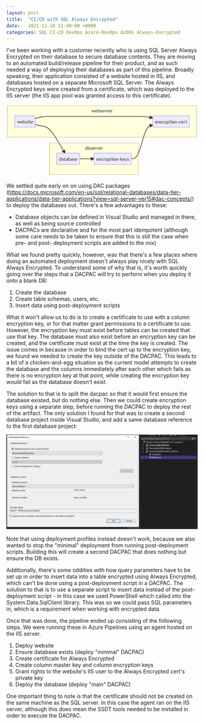 ```yaml
---
layout: post
title:  "CI/CD with SQL Always Encrypted"
date:   2021-11-18 11:49:00 +0000
categories: SQL CI-CD DevOps Azure-DevOps AzDOs Always-Encrypted
---
```


I've been working with a customer recently who is using SQL Server Always Encrypted on their database to secure database contents.
They are moving to an automated build/release pipeline for their product, and as such needed a way of deploying their databases as part of this pipeline. Broadly speaking, their application consisted of a website hosted in IIS, and databases hosted on a separate Microsoft SQL Server. The Always Encrypted keys were created from a certificate, which was deployed to the IIS server (the IIS app pool was granted access to this certificate).

![Diagram of system architecture showing relation between website, database, encryption cert, and encryption keys](/assets/images/Architecture.PNG)

We settled quite early on on using DAC packages (<https://docs.microsoft.com/en-us/sql/relational-databases/data-tier-applications/data-tier-applications?view=sql-server-ver15#dac-concepts/>) to deploy the databases out.
There's a few advantages to these: 
- Database objects can be defined in Visual Studio and managed in there, as well as being source controlled
- DACPACs are declarative and for the most part idempotent (although some care needs to be taken to ensure that this is still the case when pre- and post- deployment scripts are added to the mix)

What we found pretty quickly, however, was that there's a few places where doing an automated deployment doesn't always play nicely with SQL Always Encrypted. 
To understand some of why that is, it's worth quickly going over the steps that a DACPAC will try to perform when you deploy it onto a blank DB:

1. Create the database
2. Create table schemas, users, etc.
3. Insert data using post-deployment scripts

What it won't allow us to do is to create a certificate to use with a column encryption key, or for that matter grant permissions to a certificate to use. However, the encryption key must exist before tables can be created that use that key. 
The database must also exist before an encryption key can be created, and the certificate must exist at the time the key is created.
The issue comes in because in order to bind the cert up to the encryption key, we found we needed to create the key outside of the DACPAC. This leads to a bit of a chicken-and-egg situation as the current model attempts to create the database and the columns immediately after each other which fails as there is no encryption key at that point, while creating the encryption key would fail as the database doesn't exist.

The solution to that is to split the dacpac so that it would first ensure the database existed, but do nothing else. Then we could create encryption keys using a separate step, before running the DACPAC to deploy the rest of the artifact.
The only solution I found for that was to create a second database project inside Visual Studio, and add a same database reference to the first database project:

![Screenshot of Visual Studio showing Add Database Reference window. The reference is set to another database project in the current solution. The database location is set to "Same Database"](/assets/images/AddDBReference.PNG)

Note that using deployment profiles instead doesn't work, because we also wanted to stop the "minimal" deployment from running post-deployment scripts.
Building this will create a second DACPAC that does nothing but ensure the DB exists.

Additionally, there's some oddities with how query parameters have to be set up in order to insert data into a table encrypted using Always Encrypted, which can't be done using a post-deployment script in a DACPAC. 
The solution to that is to use a separate script to insert data instead of the post-deployment script - in this case we used PowerShell which called into the System.Data.SqlClient library. This was so we could pass SQL parameters in, which is a requirement when working with encrypted data.

Once that was done, the pipeline ended up consisting of the following steps. We were running these in Azure Pipelines using an agent hosted on the IIS server.

1. Deploy website
2. Ensure database exists (deploy "minimal" DACPAC)
3. Create certificate for Always Encrypted
4. Create column master key and column encryption keys
5. Grant rights to the website's IIS user to the Always Encrypted cert's private key
6. Deploy the database (deploy "main" DACPAC)

One important thing to note is that the certificate should not be created on the same machine as the SQL server. In this case the agent ran on the IIS server, although this does mean the SSDT tools needed to be installed in order to execute the DACPAC. 
